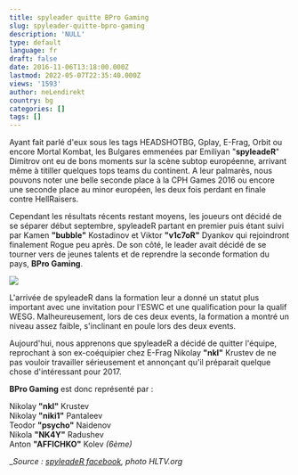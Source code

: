 ```yaml
---
title: spyleader quitte BPro Gaming
slug: spyleader-quitte-bpro-gaming
description: 'NULL'
type: default
language: fr
draft: false
date: 2016-11-06T13:18:00.000Z
lastmod: 2022-05-07T22:35:40.000Z
views: '1593'
author: neLendirekt
country: bg
categories: []
tags: []
---
```

Ayant fait parlé d'eux sous les tags HEADSHOTBG, Gplay, E-Frag, Orbit ou encore Mortal Kombat, les Bulgares emmenées par Emiliyan "**spyleadeR**" Dimitrov ont eu de bons moments sur la scène subtop européenne, arrivant même à titiller quelques tops teams du continent. A leur palmarès, nous pouvons noter une belle seconde place à la CPH Games 2016 ou encore une seconde place au minor européen, les deux fois perdant en finale contre HellRaisers.

Cependant les résultats récents restant moyens, les joueurs ont décidé de se séparer début septembre, spyleadeR partant en premier puis étant suivi par Kamen **"bubble"** Kostadinov et Viktor **"v1c7oR"** Dyankov qui rejoindront finalement Rogue peu après. De son côté, le leader avait décidé de se tourner vers de jeunes talents et de reprendre la seconde formation du pays, **BPro Gaming**.

![](/storage/images/581f2a0685317_spyleaderjpeg)

L'arrivée de spyleadeR dans la formation leur a donné un statut plus important avec une invitation pour l'ESWC et une qualification pour la qualif WESG. Malheureusement, lors de ces deux events, la formation a montré un niveau assez faible, s'inclinant en poule lors des deux events. 

Aujourd'hui, nous apprenons que spyleadeR a décidé de quitter l'équipe, reprochant à son ex-coéquipier chez E-Frag Nikolay **"nkl"** Krustev de ne pas vouloir travailler sérieusement et annonçant qu'il préparait quelque chose d'intéressant pour 2017.

**BPro Gaming** est donc représenté par : 

 Nikolay **"nkl"** Krustev  
 Nikolay **"niki1"** Pantaleev  
 Teodor **"psycho"** Naidenov  
 Nikola **"NK4Y"** Radushev  
 Anton **"AFFICHKO"** Kolev _(6ème)_

__Source : [spyleadeR facebook](https://www.facebook.com/spyleadeR/photos/a.191456734332680.59479.172087392936281/954861871325492/?type=3&theater), photo HLTV.org_
